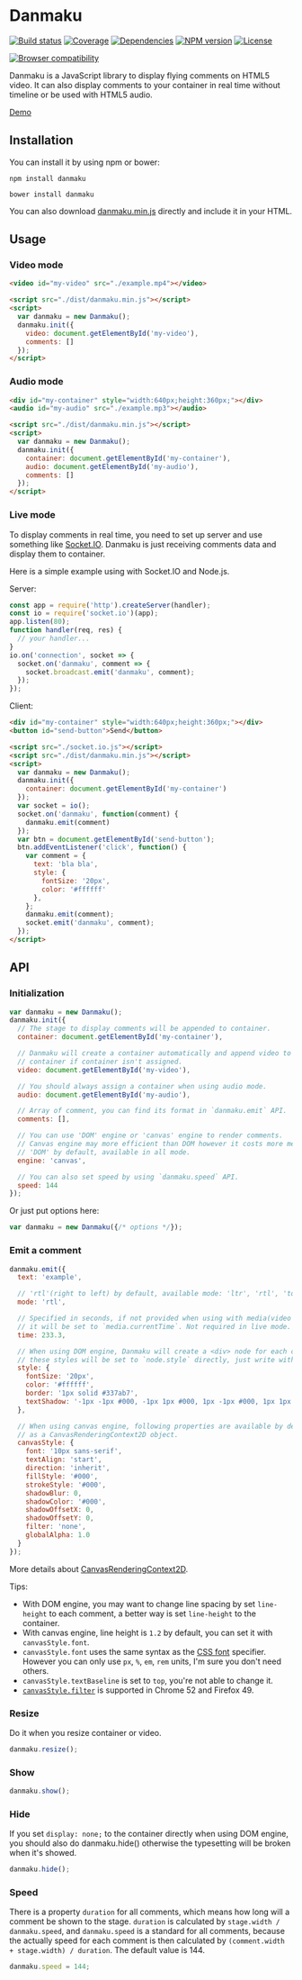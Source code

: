 # Danmaku

[![Build status](https://img.shields.io/travis/weizhenye/Danmaku.svg)](https://travis-ci.org/weizhenye/Danmaku)
[![Coverage](https://img.shields.io/coveralls/weizhenye/Danmaku/master.svg)](https://coveralls.io/github/weizhenye/Danmaku?branch=master)
[![Dependencies](https://img.shields.io/david/weizhenye/Danmaku.svg)](https://david-dm.org/weizhenye/Danmaku)
[![NPM version](https://img.shields.io/npm/v/danmaku.svg)](https://www.npmjs.com/package/danmaku)
[![License](https://img.shields.io/npm/l/danmaku.svg)](https://github.com/weizhenye/Danmaku/blob/master/LICENSE)

[![Browser compatibility](https://saucelabs.com/browser-matrix/danmaku.svg)](https://saucelabs.com/u/danmaku)

Danmaku is a JavaScript library to display flying comments on HTML5 video. It can also display comments to your container in real time without timeline or be used with HTML5 audio.

[Demo](https://danmaku.js.org/)

## Installation

You can install it by using npm or bower:
```
npm install danmaku
```
```
bower install danmaku
```
You can also download [danmaku.min.js](https://github.com/weizhenye/Danmaku/raw/master/dist/danmaku.min.js) directly and include it in your HTML.

## Usage

### Video mode

```html
<video id="my-video" src="./example.mp4"></video>

<script src="./dist/danmaku.min.js"></script>
<script>
  var danmaku = new Danmaku();
  danmaku.init({
    video: document.getElementById('my-video'),
    comments: []
  });
</script>
```

### Audio mode

```html
<div id="my-container" style="width:640px;height:360px;"></div>
<audio id="my-audio" src="./example.mp3"></audio>

<script src="./dist/danmaku.min.js"></script>
<script>
  var danmaku = new Danmaku();
  danmaku.init({
    container: document.getElementById('my-container'),
    audio: document.getElementById('my-audio'),
    comments: []
  });
</script>
```

### Live mode

To display comments in real time, you need to set up server and use something like [Socket.IO](http://socket.io/). Danmaku is just receiving comments data and display them to container.

Here is a simple example using with Socket.IO and Node.js.

Server:
```js
const app = require('http').createServer(handler);
const io = require('socket.io')(app);
app.listen(80);
function handler(req, res) {
  // your handler...
}
io.on('connection', socket => {
  socket.on('danmaku', comment => {
    socket.broadcast.emit('danmaku', comment);
  });
});
```
Client:
```html
<div id="my-container" style="width:640px;height:360px;"></div>
<button id="send-button">Send</button>

<script src="./socket.io.js"></script>
<script src="./dist/danmaku.min.js"></script>
<script>
  var danmaku = new Danmaku();
  danmaku.init({
    container: document.getElementById('my-container')
  });
  var socket = io();
  socket.on('danmaku', function(comment) {
    danmaku.emit(comment)
  });
  var btn = document.getElementById('send-button');
  btn.addEventListener('click', function() {
    var comment = {
      text: 'bla bla',
      style: {
        fontSize: '20px',
        color: '#ffffff'
      },
    };
    danmaku.emit(comment);
    socket.emit('danmaku', comment);
  });
</script>
```

## API

### Initialization

```js
var danmaku = new Danmaku();
danmaku.init({
  // The stage to display comments will be appended to container.
  container: document.getElementById('my-container'),

  // Danmaku will create a container automatically and append video to the
  // container if container isn't assigned.
  video: document.getElementById('my-video'),

  // You should always assign a container when using audio mode.
  audio: document.getElementById('my-audio'),

  // Array of comment, you can find its format in `danmaku.emit` API.
  comments: [],

  // You can use 'DOM' engine or 'canvas' engine to render comments.
  // Canvas engine may more efficient than DOM however it costs more memory.
  // 'DOM' by default, available in all mode.
  engine: 'canvas',

  // You can also set speed by using `danmaku.speed` API.
  speed: 144
});
```
Or just put options here:
```js
var danmaku = new Danmaku({/* options */});
```

### Emit a comment

```js
danmaku.emit({
  text: 'example',

  // 'rtl'(right to left) by default, available mode: 'ltr', 'rtl', 'top', 'bottom'.
  mode: 'rtl',

  // Specified in seconds, if not provided when using with media(video or audio),
  // it will be set to `media.currentTime`. Not required in live mode.
  time: 233.3,

  // When using DOM engine, Danmaku will create a <div> node for each comment,
  // these styles will be set to `node.style` directly, just write with CSS rules.
  style: {
    fontSize: '20px',
    color: '#ffffff',
    border: '1px solid #337ab7',
    textShadow: '-1px -1px #000, -1px 1px #000, 1px -1px #000, 1px 1px #000'
  },

  // When using canvas engine, following properties are available by default
  // as a CanvasRenderingContext2D object.
  canvasStyle: {
    font: '10px sans-serif',
    textAlign: 'start',
    direction: 'inherit',
    fillStyle: '#000',
    strokeStyle: '#000',
    shadowBlur: 0,
    shadowColor: '#000',
    shadowOffsetX: 0,
    shadowOffsetY: 0,
    filter: 'none',
    globalAlpha: 1.0
  }
});
```

More details about [CanvasRenderingContext2D](https://developer.mozilla.org/en-US/docs/Web/API/CanvasRenderingContext2D).

Tips:
* With DOM engine, you may want to change line spacing by set `line-height` to each comment, a better way is set `line-height` to the container.
* With canvas engine, line height is `1.2` by default, you can set it with `canvasStyle.font`.
* `canvasStyle.font` uses the same syntax as the [CSS font](https://developer.mozilla.org/en-US/docs/Web/CSS/font) specifier. However you can only use `px`, `%`, `em`, `rem` units, I'm sure you don't need others.
* `canvasStyle.textBaseline` is set to `top`, you're not able to change it.
* [`canvasStyle.filter`](https://developer.mozilla.org/en-US/docs/Web/API/CanvasRenderingContext2D/filter) is supported in Chrome 52 and Firefox 49.

### Resize
Do it when you resize container or video.

```js
danmaku.resize();
```

### Show

```js
danmaku.show();
```

### Hide
If you set `display: none;` to the container directly when using DOM engine, you should also do danmaku.hide() otherwise the typesetting will be broken when it's showed.

```js
danmaku.hide();
```

### Speed
There is a property `duration` for all comments, which means how long will a comment be shown to the stage. `duration` is calculated by `stage.width / danmaku.speed`, and `danmaku.speed` is a standard for all comments, because the actually speed for each comment is then calculated by `(comment.width + stage.width) / duration`. The default value is 144.

```js
danmaku.speed = 144;
```
